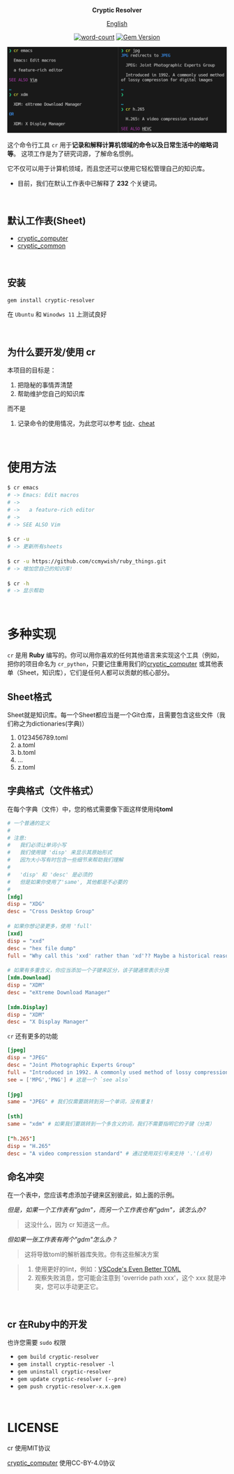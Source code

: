 <div align="center">

**Cryptic Resolver**

[English](README.md)

[![word-count](https://img.shields.io/badge/Keywords%20Inlcuded-232-brightgreen)](#default-sheets)
[![Gem Version](https://badge.fury.io/rb/cryptic-resolver.svg)](https://rubygems.org/gems/cryptic-resolver) 
 
![screenshot](./images/screenshot.png)

</div>

这个命令行工具 `cr` 用于**记录和解释计算机领域的命令以及日常生活中的缩略词等**。
这项工作是为了研究词源，了解命名惯例。

它不仅可以用于计算机领域，而且您还可以使用它轻松管理自己的知识库。

- 目前，我们在默认工作表中已解释了 **232** 个关键词。

<br>

<a name="default-sheets"></a> 
## 默认工作表(Sheet)

- [cryptic_computer]
- [cryptic_common]

<br>

## 安装

```bash
gem install cryptic-resolver
```

在 `Ubuntu` 和 `Winodws 11` 上测试良好

<br>

## 为什么要开发/使用 cr

本项目的目标是：

1. 把隐秘的事情弄清楚
2. 帮助维护您自己的知识库

而不是

1. 记录命令的使用情况，为此您可以参考 [tldr]、[cheat]

<br>

# 使用方法

```bash
$ cr emacs
# -> Emacs: Edit macros
# ->
# ->   a feature-rich editor
# ->
# -> SEE ALSO Vim 

$ cr -u 
# -> 更新所有sheets

$ cr -u https://github.com/ccmywish/ruby_things.git
# -> 增加您自己的知识库! 

$ cr -h
# -> 显示帮助
```


<br>

# 多种实现

`cr` 是用 **Ruby** 编写的。你可以用你喜欢的任何其他语言来实现这个工具（例如，把你的项目命名为 `cr_python`，只要记住重用我们的[cryptic_computer] 或其他表单（Sheet，知识库），它们是任何人都可以贡献的核心部分。


## Sheet格式

Sheet就是知识库。每一个Sheet都应当是一个Git仓库，且需要包含这些文件（我们称之为dictionaries(字典)）

1. 0123456789.toml
2. a.toml
3. b.toml
3. ...
4. z.toml

## 字典格式（文件格式）

在每个字典（文件）中，您的格式需要像下面这样使用纯**toml**
```toml
# 一个普通的定义
#
# 注意: 
#   我们必须让单词小写
#   我们使用键 'disp' 来显示其原始形式
#   因为大小写有时包含一些细节来帮助我们理解
#
#   'disp' 和 'desc' 是必须的
#   但是如果你使用了'same', 其他都是不必要的
#
[xdg]
disp = "XDG"
desc = "Cross Desktop Group"

# 如果你想记录更多，使用 'full' 
[xxd]
disp = "xxd"
desc = "hex file dump"
full = "Why call this 'xxd' rather than 'xd'?? Maybe a historical reason"

# 如果有多重含义，你应当添加一个子键来区分，该子键通常表示分类
[xdm.Download]
disp = "XDM"
desc = "eXtreme Download Manager"

[xdm.Display]
disp = "XDM"
desc = "X Display Manager"
```

`cr` 还有更多的功能
```toml
[jpeg]
disp = "JPEG"
desc = "Joint Photographic Experts Group"
full = "Introduced in 1992. A commonly used method of lossy compression for digital images"
see = ['MPG','PNG'] # 这是一个 `see also`

[jpg]
same = "JPEG" # 我们仅需要跳转到另一个单词，没有重复!

[sth]
same = "xdm" # 如果我们要跳转到一个多含义的词，我们不需要指明它的子键（分类）

["h.265"]
disp = "H.265"
desc = "A video compression standard" # 通过使用双引号来支持 '.'(点号)

```

## 命名冲突

在一个表中，您应该考虑添加子键来区别彼此，如上面的示例。

*但是，如果一个工作表有"gdm"，而另一个工作表也有"gdm"，该怎么办?*

> 这没什么，因为 cr 知道这一点。

*但如果一张工作表有两个"gdm"怎么办？*

> 这将导致toml的解析器库失败。你有这些解决方案

> 1. 使用更好的lint，例如：[VSCode's Even Better TOML](https://github.com/tamasfe/taplo)
> 2. 观察失败消息，您可能会注意到 'override path xxx'，这个 xxx 就是冲突，您可以手动更正它。

<br>

## cr 在Ruby中的开发

也许您需要 `sudo` 权限

- `gem build cryptic-resolver`
- `gem install cryptic-resolver -l`
- `gem uninstall cryptic-resolver`
- `gem update cryptic-resolver (--pre)`
- `gem push cryptic-resolver-x.x.gem`

<br>

# LICENSE
cr 使用MIT协议

[cryptic_computer] 使用CC-BY-4.0协议


[cryptic_computer]: https://github.com/cryptic-resolver/cryptic_computer
[cryptic_common]: https://github.com/cryptic-resolver/cryptic_common
[tldr]: https://github.com/tldr-pages/tldr
[cheat]: https://github.com/cheat/cheat
